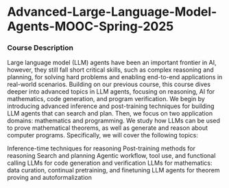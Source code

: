 # Advanced-Large-Language-Model-Agents-MOOC-Spring-2025
### Course Description
Large language model (LLM) agents have been an important frontier in AI, however, they still fall short critical skills, such as complex reasoning and planning, for solving hard problems and enabling end-to-end applications in real-world scenarios. Building on our previous course, this course dives deeper into advanced topics in LLM agents, focusing on reasoning, AI for mathematics, code generation, and program verification. We begin by introducing advanced inference and post-training techniques for building LLM agents that can search and plan. Then, we focus on two application domains: mathematics and programming. We study how LLMs can be used to prove mathematical theorems, as well as generate and reason about computer programs. Specifically, we will cover the following topics:

Inference-time techniques for reasoning
Post-training methods for reasoning
Search and planning
Agentic workflow, tool use, and functional calling
LLMs for code generation and verification
LLMs for mathematics: data curation, continual pretraining, and finetuning
LLM agents for theorem proving and autoformalization
